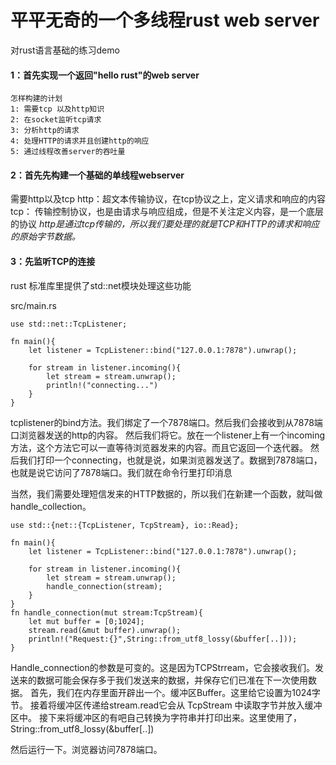 # 平平无奇的一个多线程rust web server

对rust语言基础的练习demo


#### 1：首先实现一个返回"hello rust"的web server
    怎样构建的计划
    1: 需要tcp 以及http知识
    2: 在socket监听tcp请求
    3: 分析http的请求
    4: 处理HTTP的请求并且创建http的响应
    5: 通过线程改善server的吞吐量

#### 2：首先先构建一个基础的单线程webserver

需要http以及tcp
http：超文本传输协议，在tcp协议之上，定义请求和响应的内容
tcp： 传输控制协议，也是由请求与响应组成，但是不关注定义内容，是一个底层的协议
*http是通过tcp传输的，所以我们要处理的就是TCP和HTTP的请求和响应的原始字节数据。*

#### 3：先监听TCP的连接

rust 标准库里提供了std::net模块处理这些功能

src/main.rs
```
use std::net::TcpListener;

fn main(){
    let listener = TcpListener::bind("127.0.0.1:7878").unwrap();

    for stream in listener.incoming(){
        let stream = stream.unwrap();
        println!("connecting...")
    }
}
```
tcplistener的bind方法。我们绑定了一个7878端口。然后我们会接收到从7878端口浏览器发送的http的内容。
然后我们将它。放在一个listener上有一个incoming方法，这个方法它可以一直等待浏览器发来的内容。而且它返回一个迭代器。
然后我们打印一个connecting，也就是说，如果浏览器发送了。数据到7878端口，也就是说它访问了7878端口。我们就在命令行里打印消息


当然，我们需要处理短信发来的HTTP数据的，所以我们在新建一个函数，就叫做handle_collection。

```
use std::{net::{TcpListener, TcpStream}, io::Read};

fn main(){
    let listener = TcpListener::bind("127.0.0.1:7878").unwrap();

    for stream in listener.incoming(){
        let stream = stream.unwrap();
        handle_connection(stream);
    }
}
fn handle_connection(mut stream:TcpStream){
    let mut buffer = [0;1024];
    stream.read(&mut buffer).unwrap();
    println!("Request:{}",String::from_utf8_lossy(&buffer[..]));
}

```

Handle_connection的参数是可变的。这是因为TCPStrream，它会接收我们。发送来的数据可能会保存多于我们发送来的数据，并保存它们已准在下一次使用数据。
首先，我们在内存里面开辟出一个。缓冲区Buffer。这里给它设置为1024字节。
接着将缓冲区传递给stream.read它会从 TcpStream 中读取字节并放入缓冲区中。
接下来将缓冲区的有吧自己转换为字符串并打印出来。这里使用了，String::from_utf8_lossy(&buffer[..])

然后运行一下。浏览器访问7878端口。